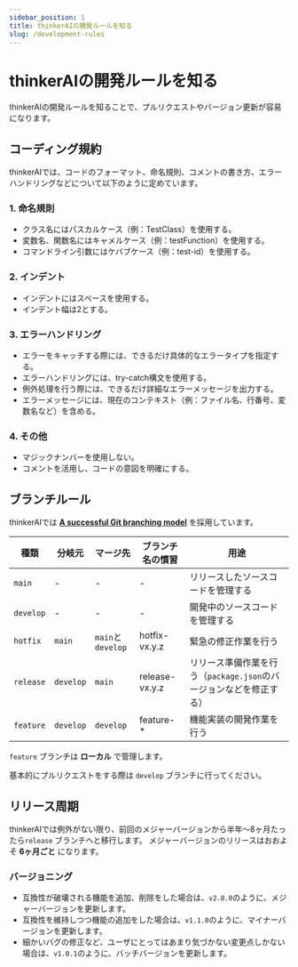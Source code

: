 ```yaml
---
sidebar_position: 1
title: thinkerAIの開発ルールを知る
slug: /development-rules
---
```


# thinkerAIの開発ルールを知る

thinkerAIの開発ルールを知ることで、プルリクエストやバージョン更新が容易になります。

## コーディング規約

thinkerAIでは、コードのフォーマット、命名規則、コメントの書き方、エラーハンドリングなどについて以下のように定めています。

### 1. 命名規則

* クラス名にはパスカルケース（例：TestClass）を使用する。
* 変数名、関数名にはキャメルケース（例：testFunction）を使用する。
* コマンドライン引数にはケバブケース（例：test-id）を使用する。

### 2. インデント

* インデントにはスペースを使用する。
* インデント幅は2とする。

### 3. エラーハンドリング

* エラーをキャッチする際には、できるだけ具体的なエラータイプを指定する。
* エラーハンドリングには、try-catch構文を使用する。
* 例外処理を行う際には、できるだけ詳細なエラーメッセージを出力する。
* エラーメッセージには、現在のコンテキスト（例：ファイル名、行番号、変数名など）を含める。


### 4. その他

* マジックナンバーを使用しない。
* コメントを活用し、コードの意図を明確にする。

## ブランチルール

thinkerAIでは [**A successful Git branching model**](https://nvie.com/posts/a-successful-git-branching-model/) を採用しています。

| 種類 | 分岐元 | マージ先 | ブランチ名の慣習 | 用途 |
|------|-------|----------|----------------|------|
| `main` | -     | -        | -              | リリースしたソースコードを管理する  |
| `develop` | -  | -        | -              | 開発中のソースコードを管理する  |
| `hotfix` | `main` | `main`と`develop` | hotfix-vx.y.z | 緊急の修正作業を行う |
| `release` | `develop` | `main` | release-vx.y.z | リリース準備作業を行う（`package.json`のバージョンなどを修正する） |
| `feature` | `develop` | `develop` | feature-* | 機能実装の開発作業を行う|

`feature` ブランチは **ローカル** で管理します。

基本的にプルリクエストをする際は `develop` ブランチに行ってください。

## リリース周期

thinkerAIでは例外がない限り、前回のメジャーバージョンから半年～8ヶ月たったら`release` ブランチへと移行します。
メジャーバージョンのリリースはおおよそ **6ヶ月ごと** になります。

### バージョニング

- 互換性が破壊される機能を追加、削除をした場合は、`v2.0.0`のように、メジャーバージョンを更新します。
- 互換性を維持しつつ機能の追加をした場合は、`v1.1.0`のように、マイナーバージョンを更新します。
- 細かいバグの修正など、ユーザにとってはあまり気づかない変更点しかない場合は、`v1.0.1`のように、バッチバージョンを更新します。